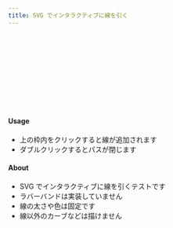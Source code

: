 ```yaml
---
title: SVG でインタラクティブに線を引く
---
```

<link rel="stylesheet" href="./style.css" type="text/css" />

<svg id="canvas"></svg>
<script type="text/javascript" src="./script.js"></script>

#### Usage

* 上の枠内をクリックすると線が追加されます
* ダブルクリックするとパスが閉じます

#### About

* SVG でインタラクティブに線を引くテストです
* ラバーバンドは実装していません
* 線の太さや色は固定です
* 線以外のカーブなどは描けません

